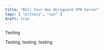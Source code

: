 ```yaml
---
title: "Roll Your Own Wireguard VPN Server"
tags: [ "privacy", "vpn" ]
draft: true
---
```


Testing

<!--more-->

Testing, testing, testing
